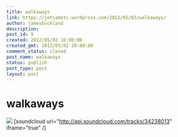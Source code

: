 ```yaml
---
title: walkaways
link: https://jetsametc.wordpress.com/2012/05/02/walkaways/
author: jamesbuckland
description: 
post_id: 9
created: 2012/05/02 16:00:00
created_gmt: 2012/05/02 20:00:00
comment_status: closed
post_name: walkaways
status: publish
post_type: post
layout: post
---
```


# walkaways

![](http://cdn.7static.com/static/img/sleeveart/00/003/547/0000354750_350.jpg) [soundcloud url="http://api.soundcloud.com/tracks/34238013" iframe="true" /]